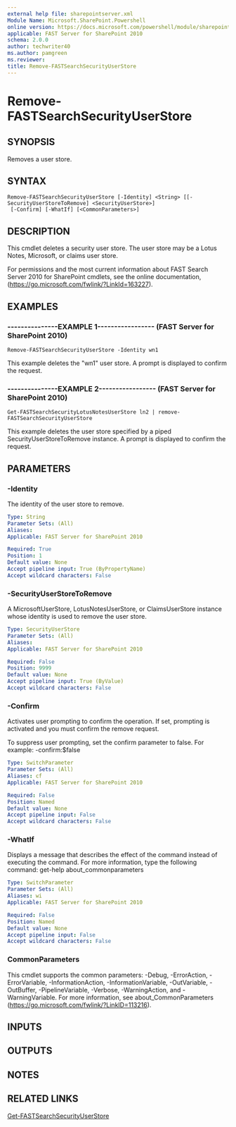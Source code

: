 ```yaml
---
external help file: sharepointserver.xml
Module Name: Microsoft.SharePoint.Powershell
online version: https://docs.microsoft.com/powershell/module/sharepoint-server/remove-fastsearchsecurityuserstore
applicable: FAST Server for SharePoint 2010
schema: 2.0.0
author: techwriter40
ms.author: pamgreen
ms.reviewer: 
title: Remove-FASTSearchSecurityUserStore
---
```


# Remove-FASTSearchSecurityUserStore

## SYNOPSIS
Removes a user store.

## SYNTAX

```
Remove-FASTSearchSecurityUserStore [-Identity] <String> [[-SecurityUserStoreToRemove] <SecurityUserStore>]
 [-Confirm] [-WhatIf] [<CommonParameters>]
```

## DESCRIPTION
This cmdlet deletes a security user store.
The user store may be a Lotus Notes, Microsoft, or claims user store.

For permissions and the most current information about FAST Search Server 2010 for SharePoint cmdlets, see the online documentation, (https://go.microsoft.com/fwlink/?LinkId=163227).

## EXAMPLES

### ---------------EXAMPLE 1----------------- (FAST Server for SharePoint 2010)
```
Remove-FASTSearchSecurityUserStore -Identity wn1
```

This example deletes the "wn1" user store.
A prompt is displayed to confirm the request.

### ---------------EXAMPLE 2----------------- (FAST Server for SharePoint 2010)
```
Get-FASTSearchSecurityLotusNotesUserStore ln2 | remove-FASTSearchSecurityUserStore
```

This example deletes the user store specified by a piped SecurityUserStoreToRemove instance.
A prompt is displayed to confirm the request.

## PARAMETERS

### -Identity
The identity of the user store to remove.

```yaml
Type: String
Parameter Sets: (All)
Aliases: 
Applicable: FAST Server for SharePoint 2010

Required: True
Position: 1
Default value: None
Accept pipeline input: True (ByPropertyName)
Accept wildcard characters: False
```

### -SecurityUserStoreToRemove
A MicrosoftUserStore, LotusNotesUserStore, or ClaimsUserStore instance whose identity is used to remove the user store.

```yaml
Type: SecurityUserStore
Parameter Sets: (All)
Aliases: 
Applicable: FAST Server for SharePoint 2010

Required: False
Position: 9999
Default value: None
Accept pipeline input: True (ByValue)
Accept wildcard characters: False
```

### -Confirm
Activates user prompting to confirm the operation.
If set, prompting is activated and you must confirm the remove request.

To suppress user prompting, set the confirm parameter to false.
For example: -confirm:$false

```yaml
Type: SwitchParameter
Parameter Sets: (All)
Aliases: cf
Applicable: FAST Server for SharePoint 2010

Required: False
Position: Named
Default value: None
Accept pipeline input: False
Accept wildcard characters: False
```

### -WhatIf
Displays a message that describes the effect of the command instead of executing the command.
For more information, type the following command: get-help about_commonparameters

```yaml
Type: SwitchParameter
Parameter Sets: (All)
Aliases: wi
Applicable: FAST Server for SharePoint 2010

Required: False
Position: Named
Default value: None
Accept pipeline input: False
Accept wildcard characters: False
```

### CommonParameters
This cmdlet supports the common parameters: -Debug, -ErrorAction, -ErrorVariable, -InformationAction, -InformationVariable, -OutVariable, -OutBuffer, -PipelineVariable, -Verbose, -WarningAction, and -WarningVariable. For more information, see about_CommonParameters (https://go.microsoft.com/fwlink/?LinkID=113216).

## INPUTS

## OUTPUTS

## NOTES

## RELATED LINKS

[Get-FASTSearchSecurityUserStore](Get-FASTSearchSecurityUserStore.md)

